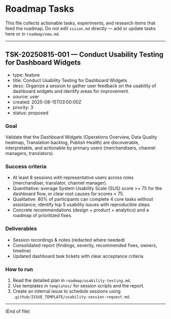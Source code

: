 # Roadmap Tasks

This file collects actionable tasks, experiments, and research items that feed the roadmap. Do not edit `vision.md` directly — add or update tasks here or in `roadmap/new.md`.

---

## TSK-20250815-001 — Conduct Usability Testing for Dashboard Widgets

- type: feature
- title: Conduct Usability Testing for Dashboard Widgets
- desc: Organize a session to gather user feedback on the usability of dashboard widgets and identify areas for improvement.
- source: user
- created: 2025-08-15T03:00:00Z
- priority: 3
- status: proposed

### Goal
Validate that the Dashboard Widgets (Operations Overview, Data Quality heatmap, Translation backlog, Publish Health) are discoverable, interpretable, and actionable by primary users (merchandisers, channel managers, translators).

### Success criteria
- At least 8 sessions with representative users across roles (merchandiser, translator, channel manager).
- Quantitative: average System Usability Scale (SUS) score >= 75 for the dashboard flow, or clear root causes for scores < 75.
- Qualitative: 80% of participants can complete 4 core tasks without assistance; identify top 5 usability issues with reproducible steps.
- Concrete recommendations (design + product + analytics) and a roadmap of prioritized fixes.

### Deliverables
- Session recordings & notes (redacted where needed)
- Consolidated report (findings, severity, recommended fixes, owners, timeline)
- Updated dashboard task tickets with clear acceptance criteria

### How to run
1. Read the detailed plan in `roadmap/usability-testing.md`.
2. Use templates in `templates/` for session scripts and the report.
3. Create an internal issue to schedule sessions using `.github/ISSUE_TEMPLATE/usability-session-request.md`.

---

(End of file)
